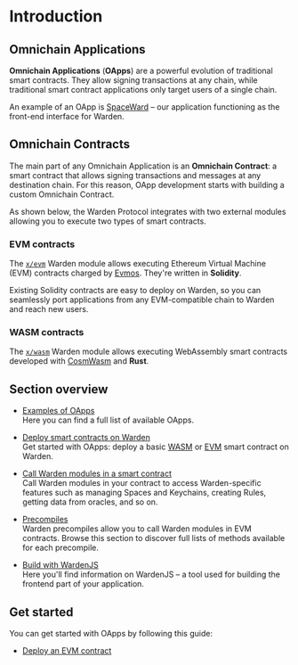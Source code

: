 ﻿---
sidebar_position: 1
---

# Introduction

## Omnichain Applications

**Omnichain Applications** (**OApps**) are a powerful evolution of traditional smart contracts. They allow signing transactions at any chain, while traditional smart contract applications only target users of a single chain.

An example of an OApp is [SpaceWard](https://help.wardenprotocol.org) – our application functioning as the front-end interface for Warden.

## Omnichain Contracts

The main part of any Omnichain Application is an **Omnichain Contract**: a smart contract that allows signing transactions and messages at any destination chain. For this reason, OApp development starts with building a custom Omnichain Contract.

As shown below, the Warden Protocol integrates with two external modules allowing you to execute two types of smart contracts.

### EVM contracts

The [`x/evm`](/learn/warden-protocol-modules/external-modules#xevm) Warden module allows executing Ethereum Virtual Machine (EVM) contracts charged by [Evmos](https://docs.evmos.org/protocol/modules/evm). They're written in **Solidity**.

Existing Solidity contracts are easy to deploy on Warden, so you can seamlessly port applications from any EVM-compatible chain to Warden and reach new users.

### WASM contracts

The [`x/wasm`](/learn/warden-protocol-modules/external-modules#xwasm) Warden module allows executing WebAssembly smart contracts developed with [CosmWasm](https://cosmwasm.com) and **Rust**.

## Section overview

- [Examples of OApps](examples-of-oapps)  
Here you can find a full list of available OApps.

- [Deploy smart contracts on Warden](/category/deploy-smart-contracts-on-warden)  
Get started with OApps: deploy a basic [WASM](deploy-smart-contracts-on-warden/deploy-a-wasm-contract) or [EVM](deploy-smart-contracts-on-warden/deploy-an-evm-contract) smart contract on Warden.

- [Call Warden modules in a smart contract](/category/interact-with-warden-modules)  
Call Warden modules in your contract to access Warden-specific features such as managing Spaces and Keychains, creating Rules, getting data from oracles, and so on.

- [Precompiles](/category/precompiles)  
Warden precompiles allow you to call Warden modules in EVM contracts. Browse this section to discover full lists of methods available for each precompile.

- [Build with WardenJS](wardenjs)  
Here you'll find information on WardenJS – a tool used for building the frontend part of your application.

## Get started

You can get started with OApps by following this guide:

- [Deploy an EVM contract](deploy-smart-contracts-on-warden/deploy-an-evm-contract)